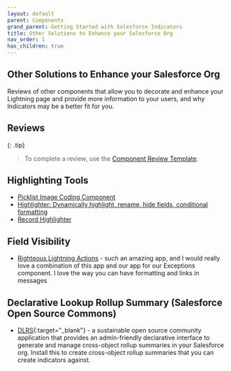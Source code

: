 ```yaml
---
layout: default
parent: Components
grand_parent: Getting Started with Salesforce Indicators
title: Other Solutions to Enhance your Salesforce Org
nav_order: 1
has_children: true
---
```


## Other Solutions to Enhance your Salesforce Org

Reviews of other components that allow you to decorate and enhance your Lightning page and provide more information to your users, and why Indicators may be a better fit for you. 


## Reviews

{: .tip}
>
>To complete a review, use the [Component Review Template](component-review-template).

## Highlighting Tools
* [Picklist Image Coding Component](component-picklist-image-coding)
* [Highlighter: Dynamically highlight, rename, hide fields, conditional formatting](component-dynamic-highlighter)
* [Record Highlighter](component-record-highlighter)

## Field Visibility
* [Righteous Lightning Actions](righteous-lightning-actions) - such an amazing app, and I would really love a combination of this app and our app for our Exceptions component. I love the way you can have formatting and links in messages

## Declarative Lookup Rollup Summary (Salesforce Open Source Commons)
* [DLRS](https://install.salesforce.org/products/dlrs/latest){:target="_blank"} - a sustainable open source community application that provides an admin-friendly declarative interface to generate and manage cross-object rollup summaries in your Salesforce org. Install this to create cross-object rollup summaries that you can create indicators against.
